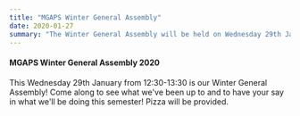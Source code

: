 ```yaml
---
title: "MGAPS Winter General Assembly"
date: 2020-01-27     
summary: "The Winter General Assembly will be held on Wednesday 29th January at 12:30 in the Bell Room! Come along to have your say, see what we're up to and eat some free pizza!"
---
```


#### MGAPS Winter General Assembly 2020

This Wednesday 29th January from 12:30-13:30 is our Winter General Assembly!
Come along to see what we've been up to and to have your say in what we'll be doing this semester! Pizza will be provided.